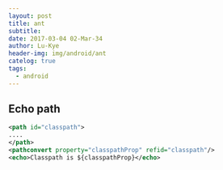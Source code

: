 ```yaml
---
layout: post
title: ant
subtitle: 
date: 2017-03-04 02-Mar-34
author: Lu-Kye
header-img: img/android/ant
catelog: true
tags: 
  - android
---
```

## Echo path
```xml
<path id="classpath">
....
</path>
<pathconvert property="classpathProp" refid="classpath"/>
<echo>Classpath is ${classpathProp}</echo>
```
